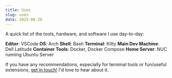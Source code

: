 ```yaml
---
title: Uses
slug: uses
date: 2025-06-20
---
```


A quick list of the tools, hardware, and software I use day-to-day:

**Editor**: VSCode
**OS**: Arch
**Shell**: Bash
**Terminal**: Kitty
**Main Dev Machine**: Dell Latitude
**Container Tools**: Docker, Docker Compose
**Home Server**: NUC running Ubuntu Server

If you have any recommendations, especially for terminal tools or fun/useful extensions, [get in touch!](/contact) I'd love to hear about it.
